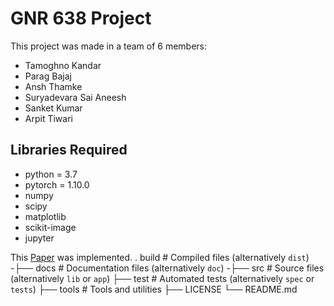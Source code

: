 # GNR 638 Project

This project was made in a team of 6 members:
- Tamoghno Kandar
- Parag Bajaj
- Ansh Thamke
- Suryadevara Sai Aneesh
- Sanket Kumar
- Arpit Tiwari

## Libraries Required
- python = 3.7
- pytorch = 1.10.0
- numpy
- scipy
- matplotlib
- scikit-image
- jupyter

This [Paper](https://openaccess.thecvf.com/content_cvpr_2018/papers/Ulyanov_Deep_Image_Prior_CVPR_2018_paper.pdf) was implemented.
.
 build                   # Compiled files (alternatively `dist`)
-├── docs                    # Documentation files (alternatively `doc`)
-├── src                     # Source files (alternatively `lib` or `app`)
├── test                    # Automated tests (alternatively `spec` or `tests`)
├── tools                   # Tools and utilities
├── LICENSE
└── README.md
